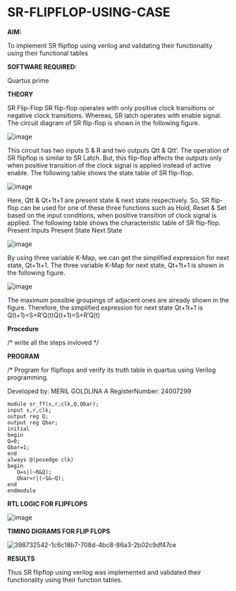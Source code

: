 # SR-FLIPFLOP-USING-CASE

**AIM:**

To implement  SR flipflop using verilog and validating their functionality using their functional tables

**SOFTWARE REQUIRED:**

Quartus prime

**THEORY**

SR Flip-Flop SR flip-flop operates with only positive clock transitions or negative clock transitions. Whereas, SR latch operates with enable signal. The circuit diagram of SR flip-flop is shown in the following figure.

![image](https://github.com/naavaneetha/SR-FLIPFLOP-USING-CASE/assets/154305477/0f710028-ad52-4d3e-9276-8714cf023a25)

 
This circuit has two inputs S & R and two outputs Qtt & Qtt’. The operation of SR flipflop is similar to SR Latch. But, this flip-flop affects the outputs only when positive transition of the clock signal is applied instead of active enable. The following table shows the state table of SR flip-flop.

![image](https://github.com/naavaneetha/SR-FLIPFLOP-USING-CASE/assets/154305477/dabfc4f4-87e3-4cbc-9472-f89ee1b5ed30)

 
Here, Qtt & Qt+1t+1 are present state & next state respectively. So, SR flip-flop can be used for one of these three functions such as Hold, Reset & Set based on the input conditions, when positive transition of clock signal is applied. The following table shows the characteristic table of SR flip-flop. Present Inputs Present State Next State

![image](https://github.com/naavaneetha/SR-FLIPFLOP-USING-CASE/assets/154305477/dd90d16c-aec5-4290-a586-e2346b1e9eb5)

 
By using three variable K-Map, we can get the simplified expression for next state, Qt+1t+1. The three variable K-Map for next state, Qt+1t+1 is shown in the following figure.

![image](https://github.com/naavaneetha/SR-FLIPFLOP-USING-CASE/assets/154305477/473efad6-d70b-4ca7-aeb7-898bbfca319f)

 
The maximum possible groupings of adjacent ones are already shown in the figure. Therefore, the simplified expression for next state Qt+1t+1 is Q(t+1)=S+R′Q(t)Q(t+1)=S+R′Q(t)

**Procedure**

/* write all the steps invloved */

**PROGRAM**

/* Program for flipflops and verify its truth table in quartus using Verilog programming. 

Developed by: MERIL GOLDLINA A RegisterNumber: 24007299

```
module sr_ff(s,r,clk,Q,Qbar);
input s,r,clk;
output reg Q;
output reg Qbar;
initial 
begin
Q=0;
Qbar=1;
end
always @(posedge clk)
begin
   Q=s|(~R&Q);
   Qbar=r|(~S&~Q);
end
endmodule
```
**RTL LOGIC FOR FLIPFLOPS**

![image](https://github.com/user-attachments/assets/4ae884e3-4742-4a76-bbe0-f99ef229bdd7)


**TIMING DIGRAMS FOR FLIP FLOPS**

![398732542-1c6c18b7-708d-4bc8-86a3-2b02c9df47ce](https://github.com/user-attachments/assets/7445a57f-9c9d-4877-a463-b4b2920fa211)


**RESULTS**

Thus SR flipflop using verilog was implemented and validated their functionality using their function tables.

